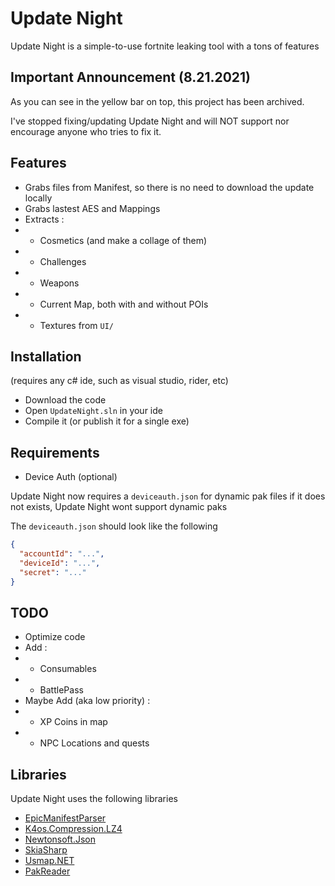 # Update Night

Update Night is a simple-to-use fortnite leaking tool with a tons of features

## Important Announcement (8.21.2021)

As you can see in the yellow bar on top, this project has been archived.

I've stopped fixing/updating Update Night and will NOT support nor encourage anyone who tries to fix it.

## Features

- Grabs files from Manifest, so there is no need to download the update locally
- Grabs lastest AES and Mappings
- Extracts :
- - Cosmetics (and make a collage of them)
- - Challenges
- - Weapons
- - Current Map, both with and without POIs
- - Textures from `UI/`

## Installation

(requires any c# ide, such as visual studio, rider, etc)

- Download the code
- Open `UpdateNight.sln` in your ide
- Compile it (or publish it for a single exe)

## Requirements

- Device Auth (optional)

Update Night now requires a `deviceauth.json` for dynamic pak files
if it does not exists, Update Night wont support dynamic paks

The `deviceauth.json` should look like the following
```json
{
  "accountId": "...",
  "deviceId": "...",
  "secret": "..."
}
```

## TODO

- Optimize code
- Add :
- - Consumables
- - BattlePass
- Maybe Add (aka low priority) :
- - XP Coins in map
- - NPC Locations and quests

## Libraries

Update Night uses the following libraries

- [EpicManifestParser](https://github.com/NotOfficer/EpicManifestParser)
- [K4os.Compression.LZ4](https://github.com/MiloszKrajewski/K4os.Compression.LZ4)
- [Newtonsoft.Json](https://github.com/JamesNK/Newtonsoft.Json)
- [SkiaSharp](https://github.com/mono/SkiaSharp)
- [Usmap.NET](https://github.com/NotOfficer/Usmap.NET)
- [PakReader](https://github.com/iAmAsval/FModel/tree/master/FModel/PakReader)
